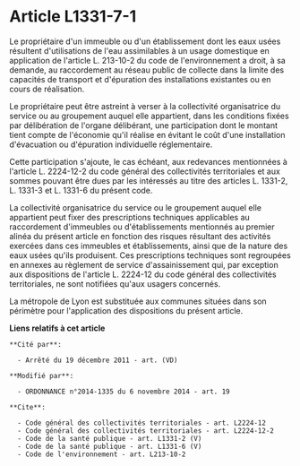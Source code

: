 # Article L1331-7-1

Le propriétaire d'un immeuble ou d'un établissement dont les eaux usées résultent d'utilisations de l'eau assimilables à un
usage domestique en application de l'article L. 213-10-2 du code de l'environnement a droit, à sa demande, au raccordement au
réseau public de collecte dans la limite des capacités de transport et d'épuration des installations existantes ou en cours
de réalisation. 

Le propriétaire peut être astreint à verser à la collectivité organisatrice du service ou au groupement auquel elle
appartient, dans les conditions fixées par délibération de l'organe délibérant, une participation dont le montant tient
compte de l'économie qu'il réalise en évitant le coût d'une installation d'évacuation ou d'épuration individuelle
réglementaire. 

Cette participation s'ajoute, le cas échéant, aux redevances mentionnées à l'article L. 2224-12-2 du code général des
collectivités territoriales et aux sommes pouvant être dues par les intéressés au titre des articles L. 1331-2, L. 1331-3 et
L. 1331-6 du présent code. 

La collectivité organisatrice du service ou le groupement auquel elle appartient peut fixer des prescriptions techniques
applicables au raccordement d'immeubles ou d'établissements mentionnés au premier alinéa du présent article en fonction des
risques résultant des activités exercées dans ces immeubles et établissements, ainsi que de la nature des eaux usées qu'ils
produisent. Ces prescriptions techniques sont regroupées en annexes au règlement de service d'assainissement qui, par
exception aux dispositions de l'article L. 2224-12 du code général des collectivités territoriales, ne sont notifiées qu'aux
usagers concernés. 

La métropole de Lyon est substituée aux communes situées dans son périmètre pour l'application des dispositions du présent
article.

**Liens relatifs à cet article**

	**Cité par**:

	  - Arrêté du 19 décembre 2011 - art. (VD)

	**Modifié par**:

	  - ORDONNANCE n°2014-1335 du 6 novembre 2014 - art. 19

	**Cite**:

	  - Code général des collectivités territoriales - art. L2224-12
	  - Code général des collectivités territoriales - art. L2224-12-2
	  - Code de la santé publique - art. L1331-2 (V)
	  - Code de la santé publique - art. L1331-6 (V)
	  - Code de l'environnement - art. L213-10-2
